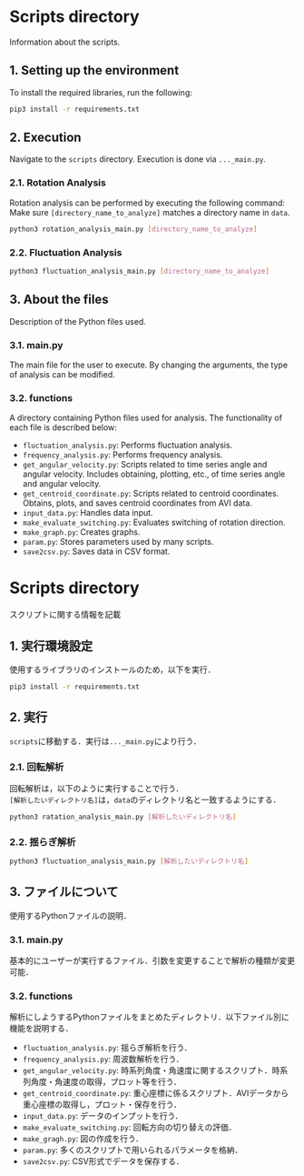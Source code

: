 # Scripts directory
Information about the scripts.

## 1. Setting up the environment
To install the required libraries, run the following:
```bash
pip3 install -r requirements.txt
```

## 2. Execution
Navigate to the `scripts` directory. Execution is done via `..._main.py`.

### 2.1. Rotation Analysis
Rotation analysis can be performed by executing the following command:<br>
Make sure `[directory_name_to_analyze]` matches a directory name in `data`.

```bash
python3 rotation_analysis_main.py [directory_name_to_analyze]
```

### 2.2. Fluctuation Analysis
```bash
python3 fluctuation_analysis_main.py [directory_name_to_analyze]
```

## 3. About the files
Description of the Python files used.

### 3.1. main.py
The main file for the user to execute. By changing the arguments, the type of analysis can be modified.

### 3.2. functions
A directory containing Python files used for analysis. The functionality of each file is described below:
- `fluctuation_analysis.py`: Performs fluctuation analysis.
- `frequency_analysis.py`: Performs frequency analysis.
- `get_angular_velocity.py`: Scripts related to time series angle and angular velocity. Includes obtaining, plotting, etc., of time series angle and angular velocity.
- `get_centroid_coordinate.py`: Scripts related to centroid coordinates. Obtains, plots, and saves centroid coordinates from AVI data.
- `input_data.py`: Handles data input.
- `make_evaluate_switching.py`: Evaluates switching of rotation direction.
- `make_graph.py`: Creates graphs.
- `param.py`: Stores parameters used by many scripts.
- `save2csv.py`: Saves data in CSV format.



# Scripts directory
スクリプトに関する情報を記載

## 1. 実行環境設定
使用するライブラリのインストールのため，以下を実行．
```bash
pip3 install -r requirements.txt
```

## 2. 実行
`scripts`に移動する．実行は`..._main.py`により行う．

### 2.1. 回転解析
回転解析は，以下のように実行することで行う．<br>
`[解析したいディレクトリ名]`は，`data`のディレクトリ名と一致するようにする．

```bash
python3 ratation_analysis_main.py [解析したいディレクトリ名]
```

### 2.2. 揺らぎ解析
```bash
python3 fluctuation_analysis_main.py [解析したいディレクトリ名]
```

## 3. ファイルについて
使用するPythonファイルの説明．

### 3.1. main.py
基本的にユーザーが実行するファイル．引数を変更することで解析の種類が変更可能．

### 3.2. functions
解析にしようするPythonファイルをまとめたディレクトリ．以下ファイル別に機能を説明する．
- `fluctuation_analysis.py`: 揺らぎ解析を行う．
- `frequency_analysis.py`: 周波数解析を行う．
- `get_angular_velocity.py`: 時系列角度・角速度に関するスクリプト．時系列角度・角速度の取得，プロット等を行う．
- `get_centroid_coordinate.py`: 重心座標に係るスクリプト．AVIデータから重心座標の取得し，プロット・保存を行う．
- `input_data.py`: データのインプットを行う．
- `make_evaluate_switching.py`: 回転方向の切り替えの評価．
- `make_gragh.py`: 図の作成を行う．
- `param.py`: 多くのスクリプトで用いられるパラメータを格納．
- `save2csv.py`: CSV形式でデータを保存する．
